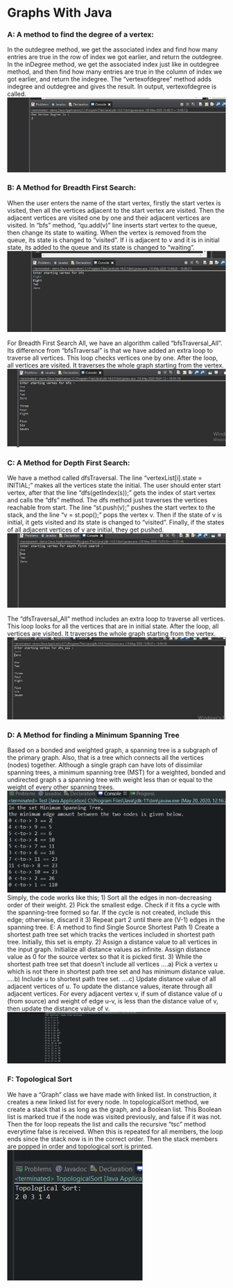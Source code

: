 <h1> Graphs With Java</h1>
<h3>A: A method to find the degree of a vertex: </h3>
In the outdegree method, we get the associated index and find how many entries are true in the row of index we got earlier, and return the outdegree. In the inDegree method, we get the associated index just like in outdegree method, and then find how many entries are true in the column of index we got earlier, and return the indegree. The “vertexofdegree” method adds indegree and outdegree and gives the result. In output, vertexofdegree is called. 
<img src ="img/1.jpg"></img>
<br>
 
<h3>B: A Method for Breadth First Search:</h3>
When the user enters the name of the start vertex, firstly the start vertex is visited, then all the vertices adjacent to the start vertex are visited. Then the adjacent vertices are visited one by one and their adjacent vertices are visited.  In “bfs” method, “qu.add(v)” line inserts start vertex to the queue, then change its state to waiting. When the vertex is removed from the queue, its state is changed to “visited”. If i is adjacent to v and it is in initial state, its added to the queue and its state is changed to “waiting”.	
 <img src ="img/2.jpg"></img><br>
 
For Breadth First Search All, we have an algorithm called “bfsTraversal_All”. Its difference from “bfsTraversal” is that we have added an extra loop to traverse all vertices. This loop checks vertices one by one. After the loop, all vertices are visited. It traverses the whole graph starting from the vertex.
 <img src ="img/3.jpg"></img><br>
 
<h3>C: A Method for Depth First Search:</h3>
We have a method called dfsTraversal. The line “vertexList[i].state = INITIAL;” makes all the vertices state the initial. The user should enter start vertex, after that the line “dfs(getIndex(s));” gets the index of start vertex and calls the “dfs” method. The dfs method just traverses the vertices reachable from start. The line “st.push(v);” pushes the start vertex to the stack, and the line “v = st.pop();” pops the vertex v. Then if the state of v is initial, it gets visited and its state is changed to “visited”. Finally, if the states of all adjacent vertices of v are initial, they get pushed. 
<img src ="img/4.jpg"></img><br>

The “dfsTraversal_All” method includes an extra loop to traverse all vertices. This loop looks for all the vertices  that are in initial state. After the loop, all vertices are visited. It traverses the whole graph starting from the vertex.
 <img src ="img/5.jpg"></img><br>

<h3>D: A Method for finding a Minimum Spanning Tree</h3>
Based on a bonded and weighted graph, a spanning tree is a subgraph of the primary graph. Also, that is a tree which connects all the vertices (nodes) together. Although a single graph can have lots of dissimilar spanning trees, a minimum spanning tree (MST) for a weighted, bonded and undirected graph s a spanning tree with weight less than or equal to the weight of every other spanning trees.
 <img src ="img/6.jpg"></img>
 <br>
Simply, the code works like this;
1) Sort all the edges in non-decreasing order of their weight.
2) Pick the smallest edge. Check if it fits a cycle with the spanning-tree formed so far. If the cycle is not created, include this edge; otherwise, discard it
3) Repeat part 2 until there are (V-1) edges in the spanning tree.
E: A method to find Single Source Shortest Path
1) Create a shortest path tree set which tracks the vertices included in shortest path tree. Initially, this set is empty.
2) Assign a distance value to all vertices in the input graph. Initialize all distance values as infinite. Assign distance value as 0 for the source vertex so that it is picked first.
3) While the shortest path tree set that doesn’t include all vertices
….a) Pick a vertex u which is not there in shortest path tree set and has minimum distance value.
….b) Include u to shortest path tree set.
….c) Update distance value of all adjacent vertices of u. To update the distance values, iterate through all adjacent vertices. For every adjacent vertex v, if sum of distance value of u (from source) and weight of edge u-v, is less than the distance value of v, then update the distance value of v.
 <img src ="img/7.jpg"></img>
 <br>

<h3>F: Topological Sort</h3>
We have a “Graph” class we have made with linked list. In construction, it creates a new linked list for every node. In topologicalSort method, we create a stack that is as long as the graph, and a Boolean list. This Boolean list is marked true if the node was visited previously, and false if it was not. Then the for loop repeats the list and calls the recursive “tsc” method everytime false is received. When this is repeated for all members, the loop ends since the stack now is in the correct order. Then the stack members are popped in order and topological sort is printed.
<img src ="img/8.jpg"></img>

 
